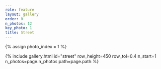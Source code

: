```yaml
---
role: feature
layout: gallery
order: 0
n_photos: 12
key_photo: 1
title: Street
---
```


{% assign photo_index = 1 %}

{% include gallery.html id="street" row_height=450 row_tol=0.4 n_start=1 n_photos=page.n_photos path=page.path %}